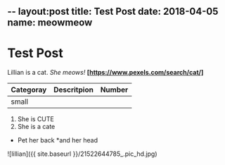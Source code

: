 --
layout:post
title: Test Post
date: 2018-04-05
name: meowmeow
--
# Test Post

Lillian is a cat. *She meows!* **[https://www.pexels.com/search/cat/]**

|Categoray   |Descritpion| Number|
|------------|-----------|-------|
|small       

1. She is CUTE
2. She is a cate

* Pet her back
*and her head

![lillian]({{ site.baseurl }}/21522644785_.pic_hd.jpg)
